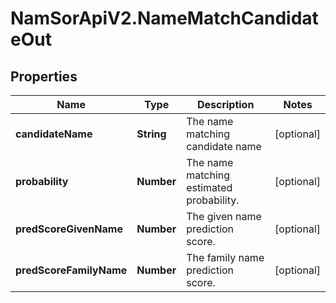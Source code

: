 # NamSorApiV2.NameMatchCandidateOut

## Properties
Name | Type | Description | Notes
------------ | ------------- | ------------- | -------------
**candidateName** | **String** | The name matching candidate name | [optional] 
**probability** | **Number** | The name matching estimated probability. | [optional] 
**predScoreGivenName** | **Number** | The given name prediction score. | [optional] 
**predScoreFamilyName** | **Number** | The family name prediction score. | [optional] 


